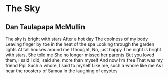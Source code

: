 # The Sky
## Dan Taulapapa McMullin
The sky is bright with stars
After a hot day
The coolness of my body
Leaving finger by toe in the heat of the spa
Looking through the garden lights
At tall houses around me
I thought, No, just happy
The night is bright with stars,
She told me
She no longer missed her parents
But you loved them, I said
I did, said she, more than myself
And now I’m free
That was my friend Pipi
Such a whore, I said to myself
Like me, such a whore like me
As I hear the roosters of Samoa
In the laughing of coyotes